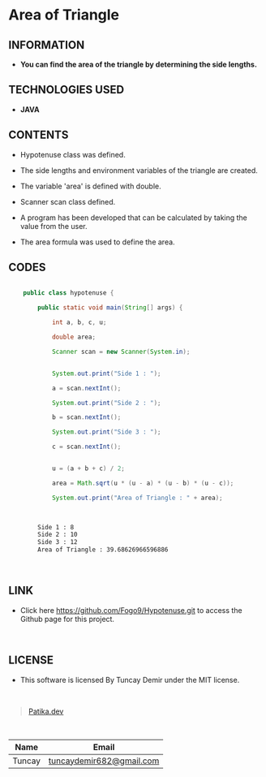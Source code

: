 # **Area of Triangle**

## INFORMATION

* **You can find the area of the triangle by determining the side lengths.**

## TECHNOLOGIES USED

* **JAVA**

## CONTENTS

* Hypotenuse class was defined.

* The side lengths and environment variables of the triangle are created.

* The variable 'area' is defined with double.

* Scanner scan class defined.

* A program has been developed that can be calculated by taking the value from the user.

* The area formula was used to define the area.

## CODES

```Java

    public class hypotenuse {

        public static void main(String[] args) {

            int a, b, c, u;

            double area;

            Scanner scan = new Scanner(System.in);

```

```Java

            System.out.print("Side 1 : ");

            a = scan.nextInt();

            System.out.print("Side 2 : ");

            b = scan.nextInt();

            System.out.print("Side 3 : ");

            c = scan.nextInt();

```
```Java

            u = (a + b + c) / 2;

            area = Math.sqrt(u * (u - a) * (u - b) * (u - c));

            System.out.print("Area of Triangle : " + area);
            
```

```bash

        Side 1 : 8
        Side 2 : 10
        Side 3 : 12
        Area of Triangle : 39.68626966596886

```
<br />

## LINK

* Click here https://github.com/Fogo9/Hypotenuse.git to access the Github page for this project.

<br />

## LICENSE

* This software is licensed By Tuncay Demir under the MIT license.

<br />

>[Patika.dev](https://app.patika.dev/fogomurphy)

<br/>

| Name |  Email |
| ---- |  ----- |
| Tuncay | tuncaydemir682@gmail.com |
